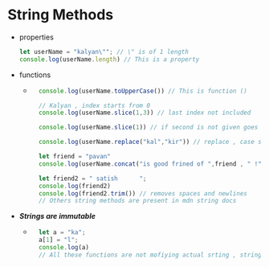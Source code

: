 # String Methods

- properties
    ```js
    let userName = "kalyan\""; // \" is of 1 length 
    console.log(userName.length) // This is a property
    ```
- functions
    - ```js
        console.log(userName.toUpperCase()) // This is function ()

        // Kalyan , index starts from 0
        console.log(userName.slice(1,3)) // last index not included

        console.log(userName.slice(1)) // if second is not given goes to end

        console.log(userName.replace("kal","kir")) // replace , case sensitive

        let friend = "pavan"
        console.log(userName.concat("is good frined of ",friend , " !")) 

        let friend2 = " satish      ";
        console.log(friend2)
        console.log(friend2.trim()) // removes spaces and newlines
        // Others string methods are present in mdn string docs
        ```

- ***Strings are immutable***
    - ```js
        let a = "ka";
        a[1] = "l";
        console.log(a)
        // All these functions are not mofiying actual srting , string is immutable
        ```
